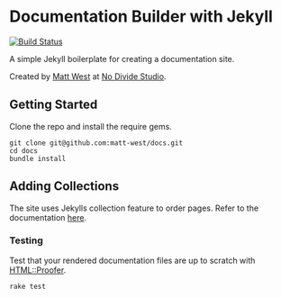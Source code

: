 # Documentation Builder with Jekyll

[![Build Status](https://travis-ci.org/matt-west/docs.svg)](https://travis-ci.org/matt-west/docs)

A simple Jekyll boilerplate for creating a documentation site.

Created by [Matt West](http://mattwest.io) at [No Divide Studio](http://nodividestudio.com).


## Getting Started

Clone the repo and install the require gems.

```
git clone git@github.com:matt-west/docs.git
cd docs
bundle install
```


## Adding Collections

The site uses Jekylls collection feature to order pages. Refer to the documentation [here](http://jekyllrb.com/docs/collections/).


### Testing

Test that your rendered documentation files are up to scratch with [HTML::Proofer](https://github.com/gjtorikian/html-proofer).

```
rake test
```
